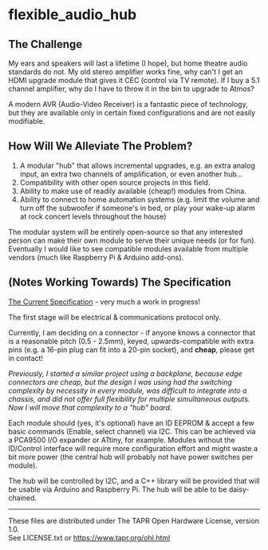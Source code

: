 # flexible_audio_hub

## The Challenge

My ears and speakers will last a lifetime (I hope), but home theatre audio standards do not. My old stereo amplifier works fine, why can't I get an HDMI upgrade module that gives it CEC (control via TV remote). If I buy a 5.1 channel amplifier, why do I have to throw it in the bin to upgrade to Atmos?

A modern AVR (Audio-Video Receiver) is a fantastic piece of technology, but they are available only in certain fixed configurations and are not easily modifiable.


## How Will We Alleviate The Problem?

1. A modular "hub" that allows incremental upgrades, e.g. an extra analog input, an extra two channels of amplification, or even another hub...
2. Compatibility with other open source projects in this field.
3. Ability to make use of readily available (cheap!) modules from China.
4. Ability to connect to home automation systems (e.g. limit the volume and turn off the subwoofer if someone's in bed, or play your wake-up alarm at rock concert levels throughout the house)

The modular system will be entirely open-source so that any interested person can make their own module to serve their unique needs (or for fun). Eventually I would like to see compatible modules available from multiple vendors (much like Raspberry Pi & Arduino add-ons).


## (Notes Working Towards) The Specification

[The Current Specification](SPECIFICATION.md) - very much a work in progress!

The first stage will be electrical & communications protocol only.

Currently, I am deciding on a connector - if anyone knows a connector that is a reasonable pitch (0.5 - 2.5mm), keyed, upwards-compatible with extra pins (e.g. a 16-pin plug can fit into a 20-pin socket), and **cheap**, please get in contact!

*Previously, I started a similar project using a backplane, because edge connectors are cheap, but the design I was using had the switching complexity by necessity in every module, was difficult to integrate into a chassis, and did not offer full flexibility for multiple simultaneous outputs. Now I will move that complexity to a "hub" board.*

Each module should (yes, it's optional) have an ID EEPROM & accept a few basic commands (Enable, select channel) via I2C. This can be achieved via a PCA9500 I/O expander or ATtiny, for example. Modules without the ID/Control interface will require more configuration effort and might waste a bit more power (the central hub will probably not have power switches per module).

The hub will be controlled by I2C, and a C++ library will be provided that will be usable via Arduino and Raspberry Pi. The hub will be able to be daisy-chained. 

----

These files are distributed under The TAPR Open Hardware License, version 1.0.  
See LICENSE.txt or https://www.tapr.org/ohl.html
